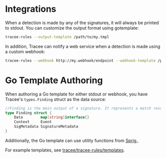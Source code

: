 # Integrations

When a detection is made by any of the signatures, it will always be printed to stdout. You can customize the output format using gotemplate:

```bash
tracee-rules --output-template /path/to/my.tmpl
```

In addition, Tracee can notify a web service when a detection is made using a custom webhook:

```bash
tracee-rules --webhook http://my.webhook/endpoint --webhook-template /path/to/my.tmpl --webhook-content-type application/json
```

# Go Template Authoring

When authoring a Go template for either stdout or webhook, you have Tracee's `types.Finding` struct as the data source:

```go
//Finding is the main output of a signature. It represents a match result for the signature business logic
type Finding struct {
	Data        map[string]interface{}
	Context     Event
	SigMetadata SignatureMetadata
}
```

Additionally, the Go template can use utility functions from [Sprig ](http://masterminds.github.io/sprig/).

For example templates, see [tracee/tracee-rules/templates](https://github.com/aquasecurity/tracee/tree/main/tracee-rules/templates).